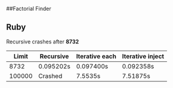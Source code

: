 ##Factorial Finder

Ruby
--

Recursive crashes after <b>8732</b>


Limit | Recursive | Iterative each | Iterative inject
--- | --- | --- | ---
8732|  0.095202s | 0.097400s | 0.092358s
100000 | Crashed | 7.5535s | 7.51875s
